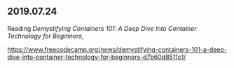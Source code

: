 2019.07.24
---
Reading *Demystifying Containers 101: A Deep Dive Into Container Technology for Beginners*,

https://www.freecodecamp.org/news/demystifying-containers-101-a-deep-dive-into-container-technology-for-beginners-d7b60d8511c1/
